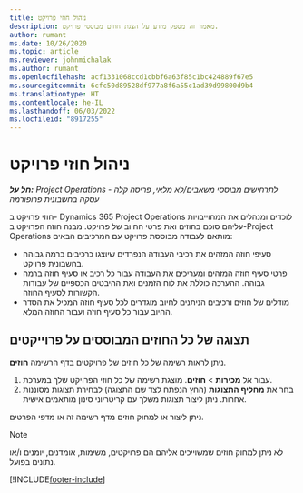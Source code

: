 ```yaml
---
title: ניהול חוזי פרויקט
description: מאמר זה מספק מידע על הצגת חוזים מבוססי פרויקט.
author: rumant
ms.date: 10/26/2020
ms.topic: article
ms.reviewer: johnmichalak
ms.author: rumant
ms.openlocfilehash: acf1331068ccd1cbbf6a63f85c1bc424889f67e5
ms.sourcegitcommit: 6cfc50d89528df977a8f6a55c1ad39d99800d9b4
ms.translationtype: HT
ms.contentlocale: he-IL
ms.lasthandoff: 06/03/2022
ms.locfileid: "8917255"
---
```

# <a name="manage-project-contracts"></a>ניהול חוזי פרויקט

_**חל על:** Project Operations לתרחישים מבוססי משאבים/לא מלאי, פריסה קלה - עסקה בחשבונית פרופורמה_

חוזי פרויקט ב- Dynamics 365 Project Operations לוכדים ומנהלים את המחוייבויות עליהם סוכם בחוזים ואת פרטי החיוב של פרויקט. מבנה חוזה הפרויקט ב-Project Operations מותאם לעבודה מבוססת פרויקט עם המרכיבים הבאים:

- סעיפי חוזה המזהים את רכיבי העבודה הנפרדים שיוצגו כרכיבים ברמה גבוהה בחשבונית פרויקט.
- פרטי סעיף חוזה המזהים ומעריכים את העבודה עבור כל רכיב או סעיף חוזה ברמה גבוהה. ההערכה כוללת את לוח הזמנים ואת ההיבטים הכספיים של עבודות הקשורות לסעיף החוזה.
- מודלים של חוזים ורכיבים הניתנים לחיוב מוגדרים לכל סעיף חוזה המכיל את הסדר החיוב עבור כל סעיף חוזה ועבור החוזה המלא.

## <a name="view-all-project-based-contracts"></a>תצוגה של כל החוזים המבוססים על פרוייקטים

ניתן לראות רשימה של כל חוזים של פרויקטים בדף הרשימה **חוזים**. 

1. עבור אל **מכירות** > **חוזים**. מוצגת רשימה של כל חוזי הפרויקט שלך במערכת. 
2. בחר את **מחליף התצוגות** (החץ הנפתח לצד שם התצוגה) לבחירת תצוגות מסוננות אחרות. ניתן ליצור תצוגות משלך עם קריטריוני סינון מותאמים אישית.

ניתן ליצור או למחוק חוזים מדף רשימה זה או מדפי הפרטים.

> [!NOTE]
> לא ניתן למחוק חוזים שמשוייכים אליהם הם פרויקטים, משימות, אומדנים, יומנים ו/או נתונים בפועל. 


[!INCLUDE[footer-include](../../includes/footer-banner.md)]
